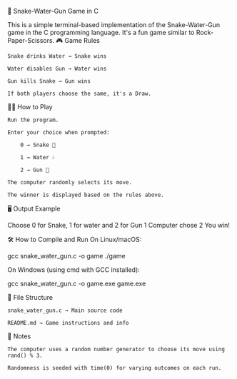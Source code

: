 🐍 Snake-Water-Gun Game in C

This is a simple terminal-based implementation of the Snake-Water-Gun game in the C programming language. It's a fun game similar to Rock-Paper-Scissors.
🎮 Game Rules

    Snake drinks Water → Snake wins

    Water disables Gun → Water wins

    Gun kills Snake → Gun wins

    If both players choose the same, it's a Draw.

🧑‍💻 How to Play

    Run the program.

    Enter your choice when prompted:

        0 → Snake 🐍

        1 → Water 💧

        2 → Gun 🔫

    The computer randomly selects its move.

    The winner is displayed based on the rules above.

🖥️ Output Example

Choose 0 for Snake, 1 for water and 2 for Gun 
1
Computer chose 2
You win!

🛠️ How to Compile and Run
On Linux/macOS:

gcc snake_water_gun.c -o game
./game

On Windows (using cmd with GCC installed):

gcc snake_water_gun.c -o game.exe
game.exe

📁 File Structure

    snake_water_gun.c → Main source code

    README.md → Game instructions and info

📌 Notes

    The computer uses a random number generator to choose its move using rand() % 3.

    Randomness is seeded with time(0) for varying outcomes on each run.
